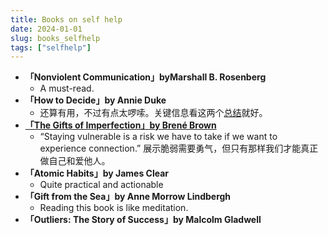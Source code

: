 ```yaml
---
title: Books on self help
date: 2024-01-01
slug: books_selfhelp
tags: ["selfhelp"]
---
```


- **「Nonviolent Communication」byMarshall B. Rosenberg**
	- A must-read.
- **「How to Decide」by Annie Duke**
	- 还算有用，不过有点太啰嗦。关键信息看这两个<a href="https://www.youtube.com/watch?v=wUB8l1Fz0mA" target="_blank">总结</a>就好。
- <a href="https://hetezen.netlify.app/readings/TheGiftsofImperfection/" target="_blank">**「The Gifts of Imperfection」by Brené Brown**</a>
	- “Staying vulnerable is a risk we have to take if we want to experience connection.” 展示脆弱需要勇气，但只有那样我们才能真正做自己和爱他人。
- **「Atomic Habits」by James Clear**
	- Quite practical and actionable
- **「Gift from the Sea」by Anne Morrow Lindbergh**
	- Reading this book is like meditation.
- **「Outliers: The Story of Success」by Malcolm Gladwell**







